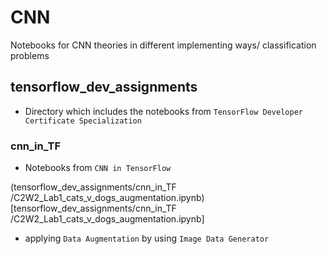 # CNN
Notebooks for CNN theories in different implementing ways/ classification problems


## tensorflow_dev_assignments
- Directory which includes the notebooks from `TensorFlow Developer Certificate Specialization`

### cnn_in_TF
- Notebooks from `CNN in TensorFlow`

(tensorflow_dev_assignments/cnn_in_TF
/C2W2_Lab1_cats_v_dogs_augmentation.ipynb)[tensorflow_dev_assignments/cnn_in_TF
/C2W2_Lab1_cats_v_dogs_augmentation.ipynb]
- applying `Data Augmentation` by using `Image Data Generator`
